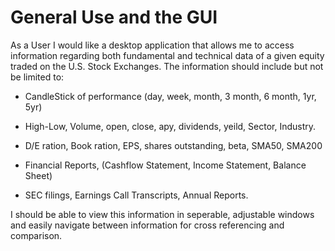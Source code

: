# General Use and the GUI

As a User I would like a desktop application that allows me to access information regarding both fundamental and technical data of a given equity traded on the U.S. Stock Exchanges. The information should include but not be limited to:

- CandleStick of performance (day, week, month, 3 month, 6 month, 1yr, 5yr)

- High-Low, Volume, open, close, apy, dividends, yeild, Sector, Industry.

- D/E ration, Book ration, EPS, shares outstanding, beta, SMA50, SMA200

- Financial Reports, (Cashflow Statement, Income Statement, Balance Sheet)

- SEC filings, Earnings Call Transcripts, Annual Reports.

I should be able to view this information in seperable, adjustable windows and easily navigate between information for cross referencing and comparison.
